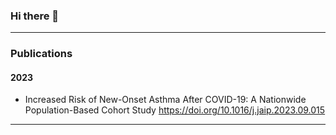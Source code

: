 ### Hi there 👋

---

### Publications


#### 2023 

- Increased Risk of New-Onset Asthma After COVID-19: A Nationwide Population-Based Cohort Study 
<https://doi.org/10.1016/j.jaip.2023.09.015>

---
<!--
**jeongchoyun/jeongchoyun** is a ✨ _special_ ✨ repository because its `README.md` (this file) appears on your GitHub profile.

Here are some ideas to get you started:

- 🔭 I’m currently working on ...
- 🌱 I’m currently learning ...
- 👯 I’m looking to collaborate on ...
- 🤔 I’m looking for help with ...
- 💬 Ask me about ...
- 📫 How to reach me: ...
- 😄 Pronouns: ...
- ⚡ Fun fact: ...
-->
